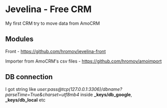 # Jevelina - Free CRM

My first CRM try to move data from AmoCRM

## Modules

Front - https://github.com/hromov/jevelina-front

Importer from AmoCRM's csv files - https://github.com/hromov/amoimport


## DB connection

I got string like _user:pass@tcp(127.0.0.1:3306)/dbname?parseTime=True&charset=utf8mb4_ inside **\_keys/db_google**, **\_keys/db_local** etc

